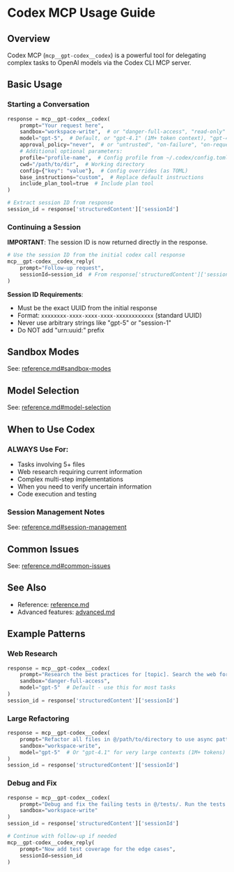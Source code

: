 # Codex MCP Usage Guide

## Overview

Codex MCP (`mcp__gpt-codex__codex`) is a powerful tool for delegating complex tasks to OpenAI models via the Codex CLI
MCP server.

## Basic Usage

### Starting a Conversation

```python
response = mcp__gpt-codex__codex(
    prompt="Your request here",
    sandbox="workspace-write",  # or "danger-full-access", "read-only"
    model="gpt-5",  # Default, or "gpt-4.1" (1M+ token context), "gpt-4.5"
    approval_policy="never",  # or "untrusted", "on-failure", "on-request"
    # Additional optional parameters:
    profile="profile-name",  # Config profile from ~/.codex/config.toml
    cwd="/path/to/dir",  # Working directory
    config={"key": "value"},  # Config overrides (as TOML)
    base_instructions="custom",  # Replace default instructions
    include_plan_tool=true  # Include plan tool
)

# Extract session ID from response
session_id = response['structuredContent']['sessionId']
```

### Continuing a Session

**IMPORTANT**: The session ID is now returned directly in the response.

```python
# Use the session ID from the initial codex call response
mcp__gpt-codex__codex_reply(
    prompt="Follow-up request",
    sessionId=session_id  # From response['structuredContent']['sessionId']
)
```

**Session ID Requirements**:

- Must be the exact UUID from the initial response
- Format: `xxxxxxxx-xxxx-xxxx-xxxx-xxxxxxxxxxxx` (standard UUID)
- Never use arbitrary strings like "gpt-5" or "session-1"
- Do NOT add "urn:uuid:" prefix

## Sandbox Modes

See: [reference.md#sandbox-modes](./reference.md#sandbox-modes)

## Model Selection

See: [reference.md#model-selection](./reference.md#model-selection)

## When to Use Codex

### ALWAYS Use For:

- Tasks involving 5+ files
- Web research requiring current information
- Complex multi-step implementations
- When you need to verify uncertain information
- Code execution and testing

### Session Management Notes

See: [reference.md#session-management](./reference.md#session-management)

## Common Issues

See: [reference.md#common-issues](./reference.md#common-issues)

## See Also

- Reference: [reference.md](./reference.md)
- Advanced features: [advanced.md](./advanced.md)

## Example Patterns

### Web Research

```python
response = mcp__gpt-codex__codex(
    prompt="Research the best practices for [topic]. Search the web for current information.",
    sandbox="danger-full-access",
    model="gpt-5"  # Default - use this for most tasks
)
session_id = response['structuredContent']['sessionId']
```

### Large Refactoring

```python
response = mcp__gpt-codex__codex(
    prompt="Refactor all files in @/path/to/directory to use async patterns",
    sandbox="workspace-write",
    model="gpt-5"  # Or "gpt-4.1" for very large contexts (1M+ tokens)
)
session_id = response['structuredContent']['sessionId']
```

### Debug and Fix

```python
response = mcp__gpt-codex__codex(
    prompt="Debug and fix the failing tests in @/tests/. Run the tests and fix any issues.",
    sandbox="workspace-write"
)
session_id = response['structuredContent']['sessionId']

# Continue with follow-up if needed
mcp__gpt-codex__codex_reply(
    prompt="Now add test coverage for the edge cases",
    sessionId=session_id
)
```
